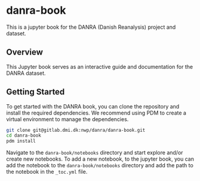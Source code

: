 # danra-book

This is a jupyter book for the DANRA (Danish Reanalysis) project and dataset.

## Overview

This Jupyter book serves as an interactive guide and documentation for the DANRA dataset.

## Getting Started

To get started with the DANRA book, you can clone the repository and install the required dependencies.
We recommend using PDM to create a virtual environment to manage the dependencies.

```bash
git clone git@gitlab.dmi.dk:nwp/danra/danra-book.git
cd danra-book
pdm install
```

Navigate to the `danra-book/notebooks` directory and start explore and/or create new notebooks.
To add a new notebook, to the jupyter book, you can add the notebook to the `danra-book/notebooks` directory and add the path to the notebook in the `_toc.yml` file.
